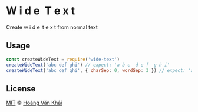 # W i d e T e x t

Create w i d e t e x t from normal text

## Usage

```javascript
const createWideText = require('wide-text')
createWideText('abc def ghi') // expect: 'a b c  d e f  g h i'
createWideText('abc def ghi', { charSep: 0, wordSep: 3 }) // expect: 'abc   def   ghi'
```

## License

[MIT](https://git.io/fxKXN) © [Hoàng Văn Khải](https://github.com/KSXGitHub)
